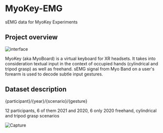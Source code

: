 # MyoKey-EMG
sEMG data for MyoKey Experiments 

## Project overview

![interface](https://user-images.githubusercontent.com/32867191/151349677-b655ae26-1fa4-4413-a595-dc07f0f9c5b8.jpg)

MyoKey (aka MyoBoard) is a virtual keyboard for XR headsets. 
It takes into consideration textual input in the context of occupied hands (cylindrical and tripod grasp) as well as freehand.
sEMG signal from Myo Band on a user's forearm is used to decode subtle input gestures.  

## Dataset description

{participant}/{year}/{scenario}/{gesture}

12 participants,
6 of them 2021 and 2020, 6 only 2020
freehand, cylindrical and tripod grasp scenarios 

![Capture](https://user-images.githubusercontent.com/32867191/151349886-f2942f1e-f5f0-44a6-b12d-0307b6ddbc8a.PNG)
